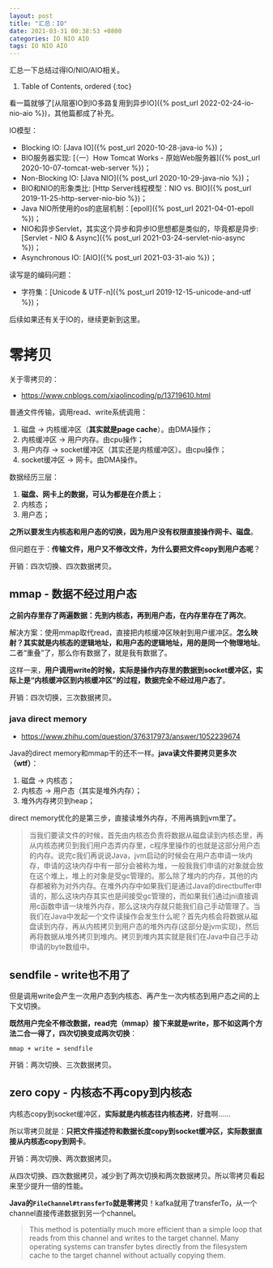 ```yaml
---
layout: post
title: "汇总：IO"
date: 2021-03-31 00:38:53 +0800
categories: IO NIO AIO
tags: IO NIO AIO
---
```


汇总一下总结过得IO/NIO/AIO相关。

1. Table of Contents, ordered
{:toc}

看一篇就够了[从阻塞IO到IO多路复用到异步IO]({% post_url 2022-02-24-io-nio-aio %})，其他篇都成了补充。

IO模型：
- Blocking IO: [Java IO]({% post_url 2020-10-28-java-io %})；
- BIO服务器实现: [（一）How Tomcat Works - 原始Web服务器]({% post_url 2020-10-07-tomcat-web-server %})；
- Non-Blocking IO: [Java NIO]({% post_url 2020-10-29-java-nio %})；
- BIO和NIO的形象类比: [Http Server线程模型：NIO vs. BIO]({% post_url 2019-11-25-http-server-nio-bio %})；
- Java NIO所使用的os的底层机制：[epoll]({% post_url 2021-04-01-epoll %})；
- NIO和异步Servlet，其实这个异步和异步IO思想都是类似的，毕竟都是异步: [Servlet - NIO & Async]({% post_url 2021-03-24-servlet-nio-async %})；
- Asynchronous IO: [AIO]({% post_url 2021-03-31-aio %})；

读写是的编码问题：
- 字符集：[Unicode & UTF-n]({% post_url 2019-12-15-unicode-and-utf %})；

后续如果还有关于IO的，继续更新到这里。

# 零拷贝
关于零拷贝的：
- https://www.cnblogs.com/xiaolincoding/p/13719610.html

普通文件传输，调用read、write系统调用：
1. 磁盘 -> 内核缓冲区（**其实就是page cache**）。由DMA操作；
2. 内核缓冲区 -> 用户内存。由cpu操作；
3. 用户内存 -> socket缓冲区（其实还是内核缓冲区）。由cpu操作；
4. socket缓冲区 -> 网卡。由DMA操作。

数据经历三层：
1. **磁盘、网卡上的数据，可认为都是在介质上**；
2. 内核态；
3. 用户态；

**之所以要发生内核态和用户态的切换，因为用户没有权限直接操作网卡、磁盘**。

但问题在于：**传输文件，用户又不修改文件，为什么要把文件copy到用户态呢**？

开销：四次切换、四次数据拷贝。

## mmap - 数据不经过用户态
**之前内存里存了两遍数据：先到内核态，再到用户态，在内存里存在了两次**。

解决方案：使用mmap取代read，直接把内核缓冲区映射到用户缓冲区。**怎么映射？其实就是内核态的逻辑地址，和用户态的逻辑地址，用的是同一个物理地址**。二者“重叠”了，那么你有数据了，就是我有数据了。

这样一来，**用户调用write的时候，实际是操作内存里的数据到socket缓冲区，实际上是“内核缓冲区到内核缓冲区”的过程，数据完全不经过用户态了**。

开销：四次切换，三次数据拷贝。

### java direct memory
- https://www.zhihu.com/question/376317973/answer/1052239674

Java的direct memory和mmap干的还不一样。**java读文件要拷贝更多次（wtf）**：
1. 磁盘 -> 内核态；
2. 内核态 -> 用户态（其实是堆外内存）；
3. 堆外内存拷贝到heap；

direct memory优化的是第三步，直接读堆外内存，不用再搞到jvm里了。

> 当我们要读文件的时候，首先由内核态负责将数据从磁盘读到内核态里，再从内核态拷贝到我们用户态弄内存里，c程序里操作的也就是这部分用户态的内存。说完c我们再说说Java，jvm启动的时候会在用户态申请一块内存，申请的这块内存中有一部分会被称为堆，一般我我们申请的对象就会放在这个堆上，堆上的对象是受gc管理的。那么除了堆内的内存，其他的内存都被称为对外内存。在堆外内存中如果我们是通过Java的directbuffer申请的，那么这块内存其实也是间接受gc管理的，而如果我们通过jni直接调用c函数申请一块堆外内存，那么这块内存就只能我们自己手动管理了。当我们在Java中发起一个文件读操作会发生什么呢？首先内核会将数据从磁盘读到内存，再从内核拷贝到用户态的堆外内存(这部分是jvm实现)，然后再将数据从堆外拷贝到堆内。拷贝到堆内其实就是我们在Java中自己手动申请的byte数组中。

## sendfile - write也不用了
但是调用write会产生一次用户态到内核态、再产生一次内核态到用户态之间的上下文切换。

**既然用户完全不修改数据，read完（mmap）接下来就是write，那不如这两个方法二合一得了，四次切换变成两次切换**：
```
mmap + write = sendfile
```

开销：两次切换、三次数据拷贝。

## zero copy - 内核态不再copy到内核态
内核态copy到socket缓冲区，**实际就是内核态往内核态拷**，好蠢啊……

所以零拷贝就是：**只把文件描述符和数据长度copy到socket缓冲区，实际数据直接从内核态copy到网卡**。

开销：两次切换、两次数据拷贝。

从四次切换、四次数据拷贝，减少到了两次切换和两次数据拷贝。所以零拷贝看起来至少提升一倍的性能。

**Java的`FileChannel#transferTo`就是零拷贝**！kafka就用了transferTo，从一个channel直接传递数据到另一个channel。

> This method is potentially much more efficient than a simple loop that reads from this channel and writes to the target channel. Many operating systems can transfer bytes directly from the filesystem cache to the target channel without actually copying them.
